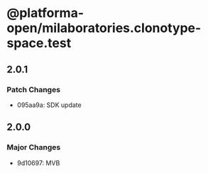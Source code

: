 # @platforma-open/milaboratories.clonotype-space.test

## 2.0.1

### Patch Changes

- 095aa9a: SDK update

## 2.0.0

### Major Changes

- 9d10697: MVB
